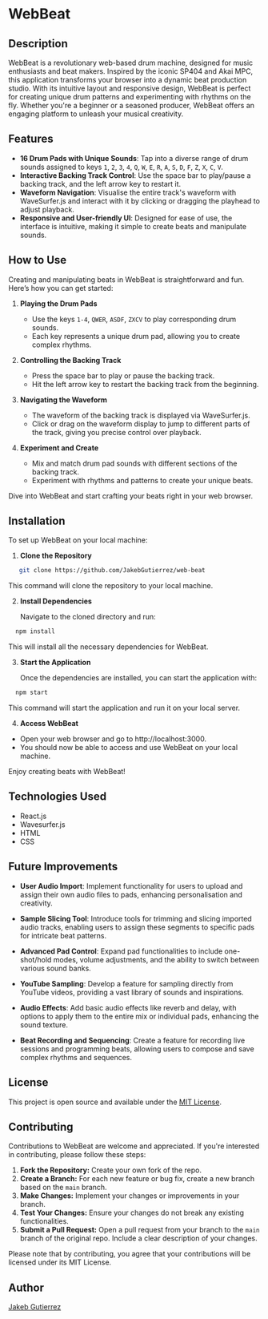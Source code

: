 # WebBeat

## Description

WebBeat is a revolutionary web-based drum machine, designed for music enthusiasts and beat makers. Inspired by the iconic SP404 and Akai MPC, this application transforms your browser into a dynamic beat production studio. With its intuitive layout and responsive design, WebBeat is perfect for creating unique drum patterns and experimenting with rhythms on the fly. Whether you're a beginner or a seasoned producer, WebBeat offers an engaging platform to unleash your musical creativity.

## Features

- **16 Drum Pads with Unique Sounds**: Tap into a diverse range of drum sounds assigned to keys `1`, `2`, `3`, `4`, `Q`, `W`, `E`, `R`, `A`, `S`, `D`, `F`, `Z`, `X`, `C`, `V`.
- **Interactive Backing Track Control**: Use the space bar to play/pause a backing track, and the left arrow key to restart it.
- **Waveform Navigation**: Visualise the entire track's waveform with WaveSurfer.js and interact with it by clicking or dragging the playhead to adjust playback.
- **Responsive and User-friendly UI**: Designed for ease of use, the interface is intuitive, making it simple to create beats and manipulate sounds.

## How to Use

Creating and manipulating beats in WebBeat is straightforward and fun. Here’s how you can get started:

1. **Playing the Drum Pads**

   - Use the keys `1-4`, `QWER`, `ASDF`, `ZXCV` to play corresponding drum sounds.
   - Each key represents a unique drum pad, allowing you to create complex rhythms.

2. **Controlling the Backing Track**

   - Press the space bar to play or pause the backing track.
   - Hit the left arrow key to restart the backing track from the beginning.

3. **Navigating the Waveform**

   - The waveform of the backing track is displayed via WaveSurfer.js.
   - Click or drag on the waveform display to jump to different parts of the track, giving you precise control over playback.

4. **Experiment and Create**
   - Mix and match drum pad sounds with different sections of the backing track.
   - Experiment with rhythms and patterns to create your unique beats.

Dive into WebBeat and start crafting your beats right in your web browser.

## Installation

To set up WebBeat on your local machine:

1. **Clone the Repository**

```bash
   git clone https://github.com/JakebGutierrez/web-beat
```

This command will clone the repository to your local machine.

2. **Install Dependencies**

   Navigate to the cloned directory and run:

```bash
  npm install
```

This will install all the necessary dependencies for WebBeat.

3. **Start the Application**

   Once the dependencies are installed, you can start the application with:

```bash
  npm start
```

This command will start the application and run it on your local server.

4. **Access WebBeat**

- Open your web browser and go to http://localhost:3000.
- You should now be able to access and use WebBeat on your local machine.

Enjoy creating beats with WebBeat!

## Technologies Used

- React.js
- Wavesurfer.js
- HTML
- CSS

## Future Improvements

- **User Audio Import**: Implement functionality for users to upload and assign their own audio files to pads, enhancing personalisation and creativity.

- **Sample Slicing Tool**: Introduce tools for trimming and slicing imported audio tracks, enabling users to assign these segments to specific pads for intricate beat patterns.

- **Advanced Pad Control**: Expand pad functionalities to include one-shot/hold modes, volume adjustments, and the ability to switch between various sound banks.

- **YouTube Sampling**: Develop a feature for sampling directly from YouTube videos, providing a vast library of sounds and inspirations.

- **Audio Effects**: Add basic audio effects like reverb and delay, with options to apply them to the entire mix or individual pads, enhancing the sound texture.

- **Beat Recording and Sequencing**: Create a feature for recording live sessions and programming beats, allowing users to compose and save complex rhythms and sequences.

## License

This project is open source and available under the [MIT License](LICENSE).

## Contributing

Contributions to WebBeat are welcome and appreciated. If you're interested in contributing, please follow these steps:

1. **Fork the Repository:** Create your own fork of the repo.
2. **Create a Branch:** For each new feature or bug fix, create a new branch based on the `main` branch.
3. **Make Changes:** Implement your changes or improvements in your branch.
4. **Test Your Changes:** Ensure your changes do not break any existing functionalities.
5. **Submit a Pull Request:** Open a pull request from your branch to the `main` branch of the original repo. Include a clear description of your changes.

Please note that by contributing, you agree that your contributions will be licensed under its MIT License.

## Author

[Jakeb Gutierrez](https://github.com/JakebGutierrez)
